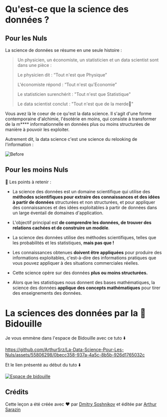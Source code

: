 # Qu'est-ce que la science des données ?

## Pour les Nuls

La science de données se résume en une seule histoire : 

> Un physicien, un économiste, un statisticien et un data scientist sont dans une pièce :
>
> Le physicien dit : “Tout n'est que Physique”
> 
> L'économiste répond : “Tout n'est qu'Economie”
> 
> Le statisticien surenchérit : "Tout n'est que Statistique"
> 
> Le data scientist conclut : "Tout n'est que de la merde🙊"

Vous avez là le coeur de ce qu'est la data science. Il s'agit d'une forme contemporaine d'alchimie, l'ésotérie en moins, qui consiste à transformer de la m**** informationnelle en données plus ou moins structurées de manière à pouvoir les exploiter.

Autrement dit, la data science c'est une science du relooking de l'information : 

<div>
  <img src="https://media.giphy.com/media/RCoP1WSypiCty/giphy.gif" id="imageBefore" alt="Before">
</div>


## Pour les moins Nuls


🚨 Les points à retenir : 
* La science des données est un domaine scientifique qui utilise des **méthodes scientifiques pour extraire des connaissances et des idées à partir de données** structurées et non structurées, et pour appliquer des connaissances et des idées exploitables à partir de données dans un large éventail de domaines d'application.
  
* L'objectif principal est **de comprendre les données, de trouver des relations cachées et de construire un modèle**.
  
* La science des données utilise des méthodes scientifiques, telles que les probabilités et les statistiques, **mais pas que !**
    
* Les connaissances obtenues **doivent être appliquées** pour produire des informations exploitables, c'est-à-dire des informations pratiques que vous pouvez appliquer à des situations commerciales réelles.
* Cette science opère sur des données **plus ou moins structurées.**
* Alors que les statistiques nous donnent des bases mathématiques, la science des données **applique des concepts mathématiques** pour tirer des enseignements des données.


# La sciences des données par la 🙌 Bidouille


Je vous emmène dans l'espace de Bidouille avec ce tuto ⬇️ 


https://github.com/ArthurSrz/La-Data-Science-Pour-Les-Nuls/assets/55806298/0becc358-937a-4a5c-8b5b-926d1765032c




Et le lien présenté au début du tuto ⬇️

[![Espace de bidouille](https://github.com/codespaces/badge.svg)](https://github.com/codespaces/new?hide_repo_select=true&ref=main&repo=344191198)




## Crédits

Cette leçon a été créée avec ♥️ par [Dmitry Soshnikov](http://soshnikov.com) et éditée par [Arthur Sarazin]()
